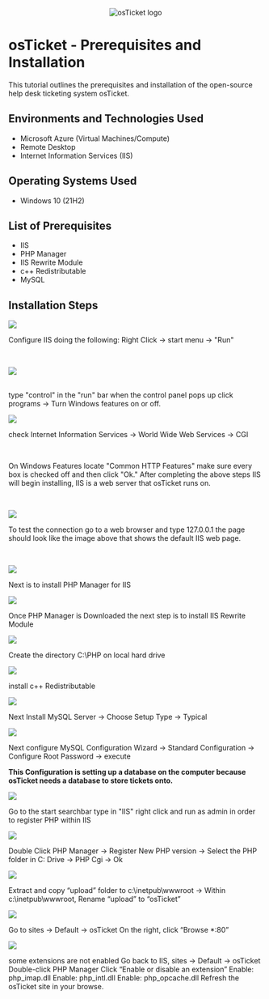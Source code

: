 <p align="center">
<img src="https://i.imgur.com/Clzj7Xs.png" alt="osTicket logo"/>
</p>

<h1>osTicket - Prerequisites and Installation</h1>
This tutorial outlines the prerequisites and installation of the open-source help desk ticketing system osTicket.<br />



<h2>Environments and Technologies Used</h2>

- Microsoft Azure (Virtual Machines/Compute)
- Remote Desktop
- Internet Information Services (IIS)

<h2>Operating Systems Used </h2>

- Windows 10</b> (21H2)

<h2>List of Prerequisites</h2>

- IIS
- PHP Manager
- IIS Rewrite Module
- c++ Redistributable
- MySQL

<h2>Installation Steps</h2>

<p>
<img src=https://i.imgur.com/2aFtJIO.png
</p>
<p>
Configure IIS doing the following:
Right Click -> start menu -> "Run"
</p>
<br />

<p>
<img src="https://i.imgur.com/gHDnukV.png"
</p>
<p>

</p>
<br />
type "control" in the "run" bar when the control panel pops up click programs -> Turn Windows features on or off.
<p>
<img src=https://i.imgur.com/FDdW0OJ.png/>
</p>
<p>
check Internet Information Services -> World Wide Web Services -> CGI
</p>
<br />
<p>
On Windows Features locate "Common HTTP Features" make sure every box is checked off and then click "Ok."
After completing the above steps IIS will begin installing, IIS is a web server that osTicket runs on.        
</p>
<br />
<p>
<img src=https://i.imgur.com/43Bon4d.png/>
</p>
<p>
To test the connection go to a web browser and type 127.0.0.1 the page should look like the image above that shows the default IIS web page.
</p>
<br />
<p>
<img src=https://i.imgur.com/RlEKanC.png/>
</p>
<p>
  Next is to install PHP Manager for IIS
</p>
<p> 
<img src=https://i.imgur.com/zYjUOR9.png/>
</p>
<p>
 Once PHP Manager is Downloaded the next step is to install  IIS Rewrite Module
</p>
<p>
<img src=https://i.imgur.com/jiQT0v8.png/>
</p>
<p>
  Create the directory C:\PHP on local hard drive 
</p>
<p>
<img src=https://i.imgur.com/LQ8QJAe.png/>  
</p>
<p>
install c++ Redistributable  
</p>
<p>
  <img src=https://i.imgur.com/fkKhFQh.png/> 
</p>
<p>
  Next Install MySQL Server -> Choose Setup Type -> Typical 
</p>
<p>
 <img src=https://i.imgur.com/UKKwsgR.png/>   
</p>
<p>
  Next configure MySQL Configuration Wizard -> Standard Configuration -> Configure Root Password -> execute
  
<b>This Configuration is setting up a database on the computer because osTicket needs a database to store tickets onto.</b>
</p>
<p>
<img src=https://i.imgur.com/YIaKOtH.png/>
</p>
<p>
Go to the start searchbar type in "IIS" right click and run as admin in order to register PHP within IIS
</p>
<p>
  <img src=https://i.imgur.com/3rdx21V.png/>
</p>
<p>
  Double Click PHP Manager -> Register New PHP version -> Select the PHP folder in C: Drive  -> PHP Cgi -> Ok
</p>
<p>
<img src=https://i.imgur.com/z3kZlMZ.png/>  
</p>
<p>
  Extract and copy “upload” folder to c:\inetpub\wwwroot -> Within c:\inetpub\wwwroot, Rename “upload” to “osTicket”
</p>
<p>
  <img src=https://i.imgur.com/4p5fu3v.png/>  
</p>
<p>
  Go to sites -> Default -> osTicket
On the right, click “Browse *:80”
</p>
<p>
  <img src=https://imgur.com/tTGX4ax/> 
</p>
<p>
  some extensions are not enabled
Go back to IIS, sites -> Default -> osTicket
Double-click PHP Manager
Click “Enable or disable an extension”
Enable: php_imap.dll
Enable: php_intl.dll
Enable: php_opcache.dll
Refresh the osTicket site in your browse.

</p>
